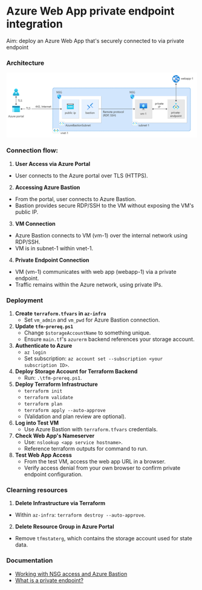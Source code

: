 # Azure Web App private endpoint integration 

Aim: deploy an Azure Web App that's securely connected to via private endpoint 

### Architecture 

![alt text](image.png)

### Connection flow:

1. **User Access via Azure Portal**
  - User connects to the Azure portal over TLS (HTTPS).
2. **Accessing Azure Bastion**
  - From the portal, user connects to Azure Bastion.
  - Bastion provides secure RDP/SSH to the VM without exposing the VM's public IP.
3. **VM Connection**
  - Azure Bastion connects to VM (vm-1) over the internal network using RDP/SSH.
  - VM is in subnet-1 within vnet-1.
4. **Private Endpoint Connection**
  - VM (vm-1) communicates with web app (webapp-1) via a private endpoint.
  - Traffic remains within the Azure network, using private IPs.

### Deployment

1. **Create `terraform.tfvars` in `az-infra`**
   - Set `vm_admin` and `vm_pwd` for Azure Bastion connection.
2. **Update `tfm-prereq.ps1`**
   - Change `$storageAccountName` to something unique.
   - Ensure `main.tf`'s `azurerm` backend references your storage account.
3. **Authenticate to Azure**
   - `az login`
   - Set subscription: `az account set --subscription <your subscription ID>`.
4. **Deploy Storage Account for Terraform Backend**
   - Run: `.\tfm-prereq.ps1`.
5. **Deploy Terraform Infrastructure**
   - `terraform init`
   - `terraform validate`
   - `terraform plan`
   - `terraform apply --auto-approve`
   - (Validation and plan review are optional).
6. **Log into Test VM**
   - Use Azure Bastion with `terraform.tfvars` credentials.
7. **Check Web App's Nameserver** 
   - Use: `nslookup <app service hostname>`.
   - Reference terraform outputs for command to run. 
8. **Test Web App Access**
   - From the test VM, access the web app URL in a browser.
   - Verify access denial from your own browser to confirm private endpoint configuration.

### Clearning resources

1. **Delete Infrastructure via Terraform**
  - Within `az-infra`: `terraform destroy --auto-approve`.
2. **Delete Resource Group in Azure Portal**
  - Remove `tfmstaterg`, which contains the storage account used for state data.

### Documentation

* [Working with NSG access and Azure Bastion](https://learn.microsoft.com/en-us/azure/bastion/bastion-nsg)
* [What is a private endpoint?](https://learn.microsoft.com/en-us/azure/private-link/private-endpoint-overview)